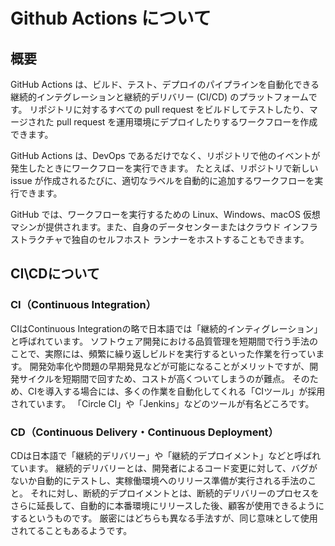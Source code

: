 # Github Actions について

## 概要
GitHub Actions は、ビルド、テスト、デプロイのパイプラインを自動化できる継続的インテグレーションと継続的デリバリー (CI/CD) のプラットフォームです。 リポジトリに対するすべての pull request をビルドしてテストしたり、マージされた pull request を運用環境にデプロイしたりするワークフローを作成できます。

GitHub Actions は、DevOps であるだけでなく、リポジトリで他のイベントが発生したときにワークフローを実行できます。 たとえば、リポジトリで新しい issue が作成されるたびに、適切なラベルを自動的に追加するワークフローを実行できます。

GitHub では、ワークフローを実行するための Linux、Windows、macOS 仮想マシンが提供されます。また、自身のデータセンターまたはクラウド インフラストラクチャで独自のセルフホスト ランナーをホストすることもできます。

## CI\CDについて
### CI（Continuous Integration）
CIはContinuous Integrationの略で日本語では「継続的インティグレーション」と呼ばれています。
ソフトウェア開発における品質管理を短期間で行う手法のことで、実際には、頻繁に繰り返しビルドを実行するといった作業を行っています。
開発効率化や問題の早期発見などが可能になることがメリットですが、開発サイクルを短期間で回すため、コストが高くついてしまうのが難点。
そのため、CIを導入する場合には、多くの作業を自動化してくれる「CIツール」が採用されています。
「Circle CI」や「Jenkins」などのツールが有名どころです。

### CD（Continuous Delivery・Continuous Deployment）
CDは日本語で「継続的デリバリー」や「継続的デプロイメント」などと呼ばれています。
継続的デリバリーとは、開発者によるコード変更に対して、バグがないか自動的にテストし、実稼働環境へのリリース準備が実行される手法のこと。
それに対し、断続的デプロイメントとは、断続的デリバリーのプロセスをさらに延長して、自動的に本番環境にリリースした後、顧客が使用できるようにするというものです。
厳密にはどちらも異なる手法すが、同じ意味として使用されてることもあるようです。